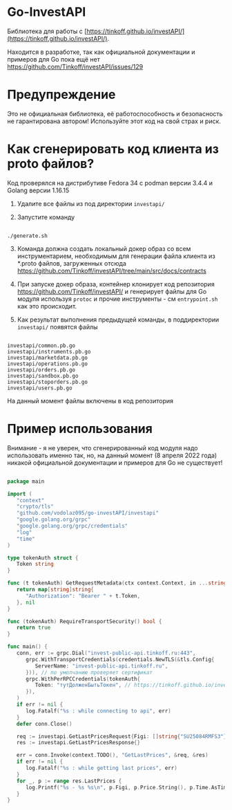 Go-InvestAPI
=============================

Библиотека для работы с [https://tinkoff.github.io/investAPI/](https://tinkoff.github.io/investAPI/).

Находится в разработке, так как официальной документации и примеров для Go пока ещё нет
https://github.com/Tinkoff/investAPI/issues/129

Предупреждение
===============================
Это не официальная библиотека, её работоспособность и безопасность не гарантирована автором!
Используйте этот код на свой страх и риск.


Как сгенерировать код клиента из proto файлов?
===============================
Код проверялся на дистрибутиве Fedora 34 с podman версии 3.4.4 и Golang версии 1.16.15

1. Удалите все файлы из под директории `investapi/`

2. Запустите команду 

```shell

./generate.sh

```
3. Команда должна создать локальный докер образ со всем инструментарием, необходимым для генерации файла клиента
   из *.proto файлов, загруженных отсюда https://github.com/Tinkoff/investAPI/tree/main/src/docs/contracts

4. При запуске докер образа, контейнер клонирует код репозитория https://github.com/Tinkoff/investAPI/ и генерирует
   файлы для Go модуля используя `protoc` и прочие инструменты - см `entrypoint.sh` как это происходит.

5. Как результат выполнения предыдущей команды, в поддиректории `investapi/` появятся файлы
```

investapi/common.pb.go
investapi/instruments.pb.go
investapi/marketdata.pb.go
investapi/operations.pb.go
investapi/orders.pb.go
investapi/sandbox.pb.go
investapi/stoporders.pb.go
investapi/users.pb.go

```

На данный момент файлы включены в код репозитория


Пример использования
===============================
Внимание - я не уверен, что сгенерированный код модуля надо использовать именно 
так, но, на данный момент (8 апреля 2022 года) никакой официальной документации и примеров для Go не существует!

```go

package main

import (
   "context"
   "crypto/tls"
   "github.com/vodolaz095/go-investAPI/investapi"
   "google.golang.org/grpc"
   "google.golang.org/grpc/credentials"
   "log"
   "time"
)

type tokenAuth struct {
   Token string
}

func (t tokenAuth) GetRequestMetadata(ctx context.Context, in ...string) (map[string]string, error) {
   return map[string]string{
      "Authorization": "Bearer " + t.Token,
   }, nil
}

func (tokenAuth) RequireTransportSecurity() bool {
   return true
}

func main() {
   conn, err := grpc.Dial("invest-public-api.tinkoff.ru:443",
      grpc.WithTransportCredentials(credentials.NewTLS(&tls.Config{
         ServerName: "invest-public-api.tinkoff.ru",
      })), // по умолчанию проверяет сертификат
      grpc.WithPerRPCCredentials(tokenAuth{
         Token: "тутДолженБытьТокен", // https://tinkoff.github.io/investAPI/grpc/#tinkoff-invest-api_1
      }),
   )
   if err != nil {
      log.Fatalf("%s : while connecting to api", err)
   }
   defer conn.Close()

   req := investapi.GetLastPricesRequest{Figi: []string{"SU25084RMFS3"}}
   res := investapi.GetLastPricesResponse{}

   err = conn.Invoke(context.TODO(), "GetLastPrices", &req, &res)
   if err != nil {
      log.Fatalf("%s : while getting last prices", err)
   }
   for _, p := range res.LastPrices {
      log.Printf("%s - %s %s\n", p.Figi, p.Price.String(), p.Time.AsTime().Format(time.Stamp))
   }
}


```
